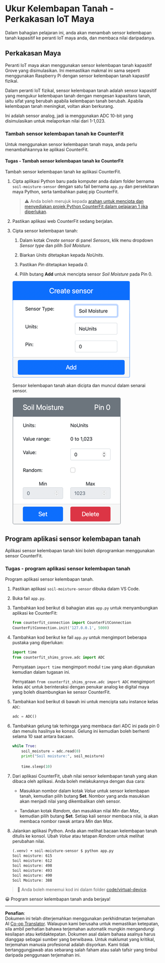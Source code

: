 <!--
CO_OP_TRANSLATOR_METADATA:
{
  "original_hash": "2bf65f162bcebd35fbcba5fd245afac4",
  "translation_date": "2025-08-27T21:55:58+00:00",
  "source_file": "2-farm/lessons/2-detect-soil-moisture/virtual-device-soil-moisture.md",
  "language_code": "ms"
}
-->
# Ukur Kelembapan Tanah - Perkakasan IoT Maya

Dalam bahagian pelajaran ini, anda akan menambah sensor kelembapan tanah kapasitif ke peranti IoT maya anda, dan membaca nilai daripadanya.

## Perkakasan Maya

Peranti IoT maya akan menggunakan sensor kelembapan tanah kapasitif Grove yang disimulasikan. Ini memastikan makmal ini sama seperti menggunakan Raspberry Pi dengan sensor kelembapan tanah kapasitif fizikal.

Dalam peranti IoT fizikal, sensor kelembapan tanah adalah sensor kapasitif yang mengukur kelembapan tanah dengan mengesan kapasitans tanah, iaitu sifat yang berubah apabila kelembapan tanah berubah. Apabila kelembapan tanah meningkat, voltan akan berkurang.

Ini adalah sensor analog, jadi ia menggunakan ADC 10-bit yang disimulasikan untuk melaporkan nilai dari 1-1,023.

### Tambah sensor kelembapan tanah ke CounterFit

Untuk menggunakan sensor kelembapan tanah maya, anda perlu menambahkannya ke aplikasi CounterFit.

#### Tugas - Tambah sensor kelembapan tanah ke CounterFit

Tambah sensor kelembapan tanah ke aplikasi CounterFit.

1. Cipta aplikasi Python baru pada komputer anda dalam folder bernama `soil-moisture-sensor` dengan satu fail bernama `app.py` dan persekitaran maya Python, serta tambahkan pakej pip CounterFit.

    > ⚠️ Anda boleh merujuk kepada [arahan untuk mencipta dan menyediakan projek Python CounterFit dalam pelajaran 1 jika diperlukan](../../../1-getting-started/lessons/1-introduction-to-iot/virtual-device.md).

1. Pastikan aplikasi web CounterFit sedang berjalan.

1. Cipta sensor kelembapan tanah:

    1. Dalam kotak *Create sensor* di panel *Sensors*, klik menu dropdown *Sensor type* dan pilih *Soil Moisture*.

    1. Biarkan *Units* ditetapkan kepada *NoUnits*.

    1. Pastikan *Pin* ditetapkan kepada *0*.

    1. Pilih butang **Add** untuk mencipta sensor *Soil Moisture* pada Pin 0.

    ![Tetapan sensor kelembapan tanah](../../../../../translated_images/counterfit-create-soil-moisture-sensor.35266135a5e0ae68b29a684d7db0d2933a8098b2307d197f7c71577b724603aa.ms.png)

    Sensor kelembapan tanah akan dicipta dan muncul dalam senarai sensor.

    ![Sensor kelembapan tanah dicipta](../../../../../translated_images/counterfit-soil-moisture-sensor.81742b2de0e9de60a3b3b9a2ff8ecc686d428eb6d71820f27a693be26e5aceee.ms.png)

## Program aplikasi sensor kelembapan tanah

Aplikasi sensor kelembapan tanah kini boleh diprogramkan menggunakan sensor CounterFit.

### Tugas - program aplikasi sensor kelembapan tanah

Program aplikasi sensor kelembapan tanah.

1. Pastikan aplikasi `soil-moisture-sensor` dibuka dalam VS Code.

1. Buka fail `app.py`.

1. Tambahkan kod berikut di bahagian atas `app.py` untuk menyambungkan aplikasi ke CounterFit:

    ```python
    from counterfit_connection import CounterFitConnection
    CounterFitConnection.init('127.0.0.1', 5000)
    ```

1. Tambahkan kod berikut ke fail `app.py` untuk mengimport beberapa pustaka yang diperlukan:

    ```python
    import time
    from counterfit_shims_grove.adc import ADC
    ```

    Pernyataan `import time` mengimport modul `time` yang akan digunakan kemudian dalam tugasan ini.

    Pernyataan `from counterfit_shims_grove.adc import ADC` mengimport kelas `ADC` untuk berinteraksi dengan penukar analog ke digital maya yang boleh disambungkan ke sensor CounterFit.

1. Tambahkan kod berikut di bawah ini untuk mencipta satu instance kelas `ADC`:

    ```python
    adc = ADC()
    ```

1. Tambahkan gelung tak terhingga yang membaca dari ADC ini pada pin 0 dan menulis hasilnya ke konsol. Gelung ini kemudian boleh berhenti selama 10 saat antara bacaan.

    ```python
    while True:
        soil_moisture = adc.read(0)
        print("Soil moisture:", soil_moisture)
    
        time.sleep(10)
    ```

1. Dari aplikasi CounterFit, ubah nilai sensor kelembapan tanah yang akan dibaca oleh aplikasi. Anda boleh melakukannya dengan dua cara:

    * Masukkan nombor dalam kotak *Value* untuk sensor kelembapan tanah, kemudian pilih butang **Set**. Nombor yang anda masukkan akan menjadi nilai yang dikembalikan oleh sensor.

    * Tandakan kotak *Random*, dan masukkan nilai *Min* dan *Max*, kemudian pilih butang **Set**. Setiap kali sensor membaca nilai, ia akan membaca nombor rawak antara *Min* dan *Max*.

1. Jalankan aplikasi Python. Anda akan melihat bacaan kelembapan tanah ditulis ke konsol. Ubah *Value* atau tetapan *Random* untuk melihat perubahan nilai.

    ```output
    (.venv) ➜ soil-moisture-sensor $ python app.py 
    Soil moisture: 615
    Soil moisture: 612
    Soil moisture: 498
    Soil moisture: 493
    Soil moisture: 490
    Soil Moisture: 388
    ```

> 💁 Anda boleh menemui kod ini dalam folder [code/virtual-device](../../../../../2-farm/lessons/2-detect-soil-moisture/code/virtual-device).

😀 Program sensor kelembapan tanah anda berjaya!

---

**Penafian**:  
Dokumen ini telah diterjemahkan menggunakan perkhidmatan terjemahan AI [Co-op Translator](https://github.com/Azure/co-op-translator). Walaupun kami berusaha untuk memastikan ketepatan, sila ambil perhatian bahawa terjemahan automatik mungkin mengandungi kesilapan atau ketidaktepatan. Dokumen asal dalam bahasa asalnya harus dianggap sebagai sumber yang berwibawa. Untuk maklumat yang kritikal, terjemahan manusia profesional adalah disyorkan. Kami tidak bertanggungjawab atas sebarang salah faham atau salah tafsir yang timbul daripada penggunaan terjemahan ini.